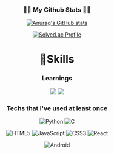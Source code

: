 <div align="center">
  

<h3 align="center">👩‍💻 My Github Stats 👩‍💻</h3>

[![Anurag's GitHub stats](https://github-readme-stats.vercel.app/api?username=onegqueen&hide_title=true&show_icons=true&include_all_commits=true&disable_animations=true&theme=vue)](https://github.com//github-readme-stats) 

[![Solved.ac Profile](http://mazassumnida.wtf/api/v2/generate_badge?boj=rkdwldnjs30)](https://solved.ac/rkdwldnjs30/)

  # 💪Skills
### Learnings
<img src="https://img.shields.io/badge/java-007396?style=for-the-badge&logo=java&logoColor=white">
<img src="https://img.shields.io/badge/spring-6DB33F?style=for-the-badge&logo=spring&logoColor=white">
  
###  Techs that I've used at least once 
  
![Python](https://img.shields.io/badge/Python-3776AB.svg?&style=for-the-badge&logo=Python&logoColor=white) ![C](https://img.shields.io/badge/C-A8B9CC.svg?&style=for-the-badge&logo=C&logoColor=white)
  
![HTML5](https://img.shields.io/badge/HTML5-E34F26.svg?&style=for-the-badge&logo=HTML5&logoColor=white) ![JavaScript](https://img.shields.io/badge/JavaScript-F7DF1E.svg?&style=for-the-badge&logo=JavaScript&logoColor=white) ![CSS3](https://img.shields.io/badge/CSS3-1572B6.svg?&style=for-the-badge&logo=CSS3&logoColor=white) ![React](https://img.shields.io/badge/React-40AEF0.svg?&style=for-the-badge&logo=React&logoColor=white)
  
![Android](https://img.shields.io/badge/Android-3DDC84.svg?&style=for-the-badge&logo=Android&logoColor=white)  
  

  
  
  
</div>
